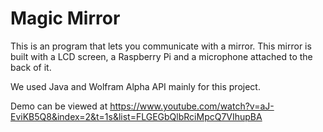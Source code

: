 # Magic Mirror

This is an program that lets you communicate with a mirror. This mirror is built with a LCD screen, a Raspberry Pi and a microphone attached to the back of it.

We used Java and Wolfram Alpha API mainly for this project.

Demo can be viewed at https://www.youtube.com/watch?v=aJ-EviKB5Q8&index=2&t=1s&list=FLGEGbQlbRciMpcQ7VIhupBA
